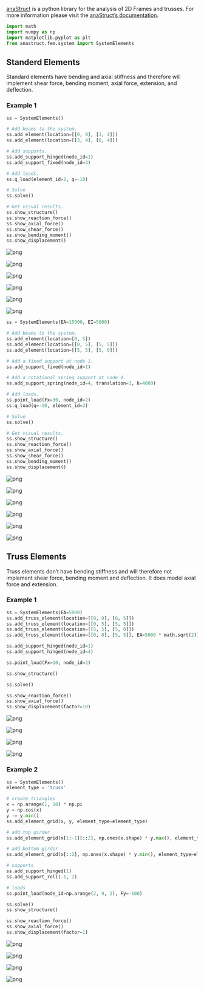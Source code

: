 [anaStruct](https://github.com/ritchie46/anaStruct) is a python library for the analysis of 2D Frames and trusses. For more information please visit the [anaStruct’s documentation](https://anastruct.readthedocs.io/en/latest/).

```python
import math
import numpy as np
import matplotlib.pyplot as plt
from anastruct.fem.system import SystemElements
```

## Standerd Elements

Standard elements have bending and axial stiffness and therefore will implement shear force, bending moment, axial force, extension, and deflection.

### Example 1

```python
ss = SystemElements()

# Add beams to the system.
ss.add_element(location=[[0, 0], [3, 4]])
ss.add_element(location=[[3, 4], [8, 4]])

# Add supports.
ss.add_support_hinged(node_id=1)
ss.add_support_fixed(node_id=3)

# Add loads.
ss.q_load(element_id=2, q=-10)

# Solve
ss.solve()

# Get visual results.
ss.show_structure()
ss.show_reaction_force()
ss.show_axial_force()
ss.show_shear_force()
ss.show_bending_moment()
ss.show_displacement()
```

![png](\assets\2021-03-12-anaStruct\output_4_0.png)

![png](\assets\2021-03-12-anaStruct\output_4_1.png)

![png](\assets\2021-03-12-anaStruct\output_4_2.png)

![png](\assets\2021-03-12-anaStruct\output_4_3.png)

![png](\assets\2021-03-12-anaStruct\output_4_4.png)

![png](\assets\2021-03-12-anaStruct\output_4_5.png)

```python
ss = SystemElements(EA=15000, EI=5000)

# Add beams to the system.
ss.add_element(location=[0, 5])
ss.add_element(location=[[0, 5], [5, 5]])
ss.add_element(location=[[5, 5], [5, 0]])

# Add a fixed support at node 1.
ss.add_support_fixed(node_id=1)

# Add a rotational spring support at node 4.
ss.add_support_spring(node_id=4, translation=3, k=4000)

# Add loads.
ss.point_load(Fx=30, node_id=2)
ss.q_load(q=-10, element_id=2)

# Solve
ss.solve()

# Get visual results.
ss.show_structure()
ss.show_reaction_force()
ss.show_axial_force()
ss.show_shear_force()
ss.show_bending_moment()
ss.show_displacement()
```

![png](\assets\2021-03-12-anaStruct\output_5_0.png)

![png](\assets\2021-03-12-anaStruct\output_5_1.png)

![png](\assets\2021-03-12-anaStruct\output_5_2.png)

![png](\assets\2021-03-12-anaStruct\output_5_3.png)

![png](\assets\2021-03-12-anaStruct\output_5_4.png)

![png](\assets\2021-03-12-anaStruct\output_5_5.png)

## Truss Elements

Truss elements don’t have bending stiffness and will therefore not implement shear force, bending moment and deflection. It does model axial force and extension.

### Example 1

```python
ss = SystemElements(EA=5000)
ss.add_truss_element(location=[[0, 0], [0, 5]])
ss.add_truss_element(location=[[0, 5], [5, 5]])
ss.add_truss_element(location=[[5, 5], [5, 0]])
ss.add_truss_element(location=[[0, 0], [5, 5]], EA=5000 * math.sqrt(2))

ss.add_support_hinged(node_id=1)
ss.add_support_hinged(node_id=4)

ss.point_load(Fx=10, node_id=2)

ss.show_structure()

ss.solve()

ss.show_reaction_force()
ss.show_axial_force()
ss.show_displacement(factor=10)
```

![png](\assets\2021-03-12-anaStruct\output_8_0.png)

![png](\assets\2021-03-12-anaStruct\output_8_1.png)

![png](\assets\2021-03-12-anaStruct\output_8_2.png)

![png](\assets\2021-03-12-anaStruct\output_8_3.png)

### Example 2

```python
ss = SystemElements()
element_type = 'truss'

# create triangles
x = np.arange(1, 10) * np.pi
y = np.cos(x)
y -= y.min()
ss.add_element_grid(x, y, element_type=element_type)

# add top girder
ss.add_element_grid(x[1:-1][::2], np.ones(x.shape) * y.max(), element_type=element_type)

# add bottom girder
ss.add_element_grid(x[::2], np.ones(x.shape) * y.min(), element_type=element_type)

# supports
ss.add_support_hinged(1)
ss.add_support_roll(-1, 2)

# loads
ss.point_load(node_id=np.arange(2, 9, 2), Fy=-100)

ss.solve()
ss.show_structure()

ss.show_reaction_force()
ss.show_axial_force()
ss.show_displacement(factor=1)
```

![png](\assets\2021-03-12-anaStruct\output_10_0.png)

![png](\assets\2021-03-12-anaStruct\output_10_1.png)

![png](\assets\2021-03-12-anaStruct\output_10_2.png)

![png](\assets\2021-03-12-anaStruct\output_10_3.png)

```python

```
